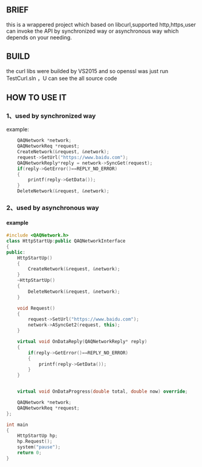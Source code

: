 ## BRIEF
this is a wrappered project which based on libcurl,supported http,https,user can invoke the API by synchronized way or asynchronous way which depends on your needing.

## BUILD
the curl libs were builded by VS2015 and so openssl was
just run TestCurl.sln ，U can see the all source code
## HOW TO USE IT
### 1、used by synchronized way
example:
```C++
	QAQNetwork *network;
	QAQNetworkReq *request;
	CreateNetwork(&request, &network);
	request->SetUrl("https://www.baidu.com");
	QAQNetworkReply*reply = network->SyncGet(request);
	if(reply->GetError()==REPLY_NO_ERROR)
	{
		printf(reply->GetData());
	}
	DeleteNetwork(&request, &network);
```

### 2、used by asynchronous way
#### example
```C++
#include <QAQNetwork.h>
class HttpStartUp:public QAQNetworkInterface
{
public:
	HttpStartUp()
	{
		CreateNetwork(&request, &network);
	}
	~HttpStartUp()
	{
		DeleteNetwork(&request, &network);
	}

	void Request()
	{
		request->SetUrl("https://www.baidu.com");
		network->ASyncGet2(request, this);
	}

	virtual void OnDataReply(QAQNetworkReply* reply)
	{
		if(reply->GetError()==REPLY_NO_ERROR)
		{
			printf(reply->GetData());
		}
	}


	virtual void OnDataProgress(double total, double now) override;

	QAQNetwork *network;
	QAQNetworkReq *request;
};

int main
{
	HttpStartUp hp;
	hp.Request();
	system("pause");
	return 0;
}

```